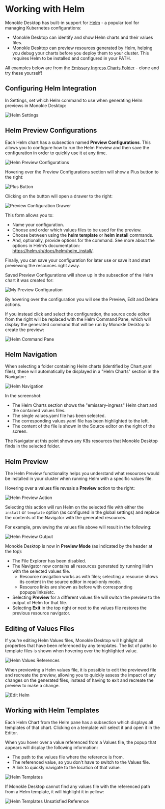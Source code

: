 # Working with Helm

Monokle Desktop has built-in support for [Helm](https://helm.sh/) - a popular tool for managing Kubernetes configurations:

- Monokle Desktop can identify and show Helm charts and their values files.  
- Monokle Desktop can preview resources generated by Helm, helping you debug your charts before you deploy them to your cluster. This requires Helm to be installed and configured in your PATH.

All examples below are from the [Emissary Ingress Charts Folder](https://github.com/emissary-ingress/emissary/tree/master/charts/emissary-ingress) - clone and try these yourself!

## **Configuring Helm Integration**

In Settings, set which Helm command to use when generating Helm previews in Monokle Desktop:

![Helm Settings](img/helm-settings-2.0.png)

## **Helm Preview Configurations**

Each Helm chart has a subsection named **Preview Configurations**. This allows you to configure how to run the Helm Preview and then save the configuration in order to quickly use it at any time.

![Helm Preview Configurations](img/helm-preview-configurations-2.0.png)

Hovering over the Preview Configurations section will show a Plus button to the right:

![Plus Button](img/helm-configuration-plus-sign-2.0.png)

Clicking on the button will open a drawer to the right:

![Preview Configuration Drawer](img/preview-configuration-drawer-2.0.png)

This form allows you to:
- Name your configuration.
- Choose and order which values files to be used for the preview.
- Choose between using the **helm template** or **helm install** commands.
- And, optionally, provide options for the command. See more about the options in Helm’s documentation: https://helm.sh/docs/helm/helm_install/.

Finally, you can save your configuration for later use or save it and start previewing the resources right away.

Saved Preview Configurations will show up in the subsection of the Helm chart it was created for:

![My Preview Configuration](img/my-preview-configuration.png)

By hovering over the configuration you will see the Preview, Edit and Delete actions.

If you instead click and select the configuration, the source code editor from the right will be replaced with the Helm Command Pane, which will display the generated command that will be run by Monokle Desktop to create the preview:

![Helm Command Pane](img/helm-command-pane.png)

## **Helm Navigation**

When selecting a folder containing Helm charts (identified by Chart.yaml files), these will automatically be displayed in 
a "Helm Charts" section in the Navigator:

![Helm Navigation](img/helm-navigation-2.0.png)

In the screenshot:

* The Helm Charts section shows the "emissary-ingress" Helm chart and the contained values files.
* The single values.yaml file has been selected.
* The corresponding values.yaml file has been highlighted to the left.
* The content of the file is shown in the Source editor on the right of the screen.

The Navigator at this point shows any K8s resources that Monokle Desktop finds in the selected folder.

## **Helm Preview**

The Helm Preview functionality helps you understand what resources would be installed in your cluster when running Helm with 
a specific values file.

Hovering over a values file reveals a **Preview** action to the right:

![Helm Preview Action](img/helm-preview-action-2.0.png)

Selecting this action will run Helm on the selected file with either the `install` or `template` option (as configured in the global settings)
and replace the contents of the Navigator with the generated resources.

For example, previewing the values file above will result in the following:

![Helm Preview Output](img/helm-preview-output-2.0.png)

Monokle Desktop is now in **Preview Mode** (as indicated by the header at the top):

- The File Explorer has been disabled.
- The Navigator now contains all resources generated by running Helm with the selected values file.
    - Resource navigation works as with files; selecting a resource shows its content in the source editor in read-only mode.
    - Resource links are shown as before with corresponding popups/links/etc.
- Selecting **Preview** for a different values file will switch the preview to the output of Helm for that file.
- Selecting **Exit** in the top right or next to the values file restores the previous resource navigator.

## **Editing of Values Files**

If you're editing Helm Values files, Monokle Desktop will highlight all properties that have been referenced by any templates.
The list of paths to template files is shown when hovering over the highlighted value.

![Helm Values References](img/helm-values-reference-2.0.png)

When previewing a Helm values file, it is possible to edit the previewed file and recreate the preview, allowing
you to quickly assess the impact of any changes on the generated files, instead of having to exit and recreate the preview to make a change.

![Edit Helm](img/helm-preview-reload-2.0.png)

## **Working with Helm Templates**

Each Helm Chart from the Helm pane has a subsection which displays all templates of that chart.
Clicking on a template will select it and open it in the Editor.

When you hover over a value referenced from a Values file, the popup that appears will display the following information:
- The path to the values file where the reference is from.
- The referenced value, so you don't have to switch to the Values file.
- A link to quickly navigate to the location of that value.

![Helm Templates](img/helm-templates-2.0.png)

If Monokle Desktop cannot find any values file with the referenced path from a Helm template, it will highlight it in yellow:

![Helm Templates Unsatisfied Reference](img/helm-templates-unsatisfied-1-8-0.png)
